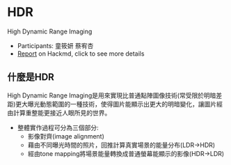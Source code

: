 # HDR
High Dynamic Range Imaging

- Participants: 童筱妍 蔡宥杏
- [Report](https://hackmd.io/@IYvh1Iq5QwSChHCr06GTQA/HyTUz9Ew8) on Hackmd, click to see more details

## 什麼是HDR
High Dynamic Range Imaging是用來實現比普通點陣圖像技術(常受限於明暗差距)更大曝光動態範圍的一種技術，使得圖片能顯示出更大的明暗變化，讓圖片經由計算重整能更接近人眼所見的世界。
- 整體實作過程可分為三個部分:
    - 影像對齊(image alignment)
    - 藉由不同曝光時間的照片，回推計算真實場景的能量分布(LDR->HDR)
    - 經由tone mapping將場景能量轉換成普通螢幕能顯示的影像(HDR->LDR)


